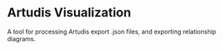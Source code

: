# Artudis Visualization

A tool for processing Artudis export .json files, and exporting relationship diagrams. 

